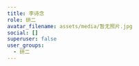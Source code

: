 ```yaml
---
title: 李诗念
role: 研二
avatar_filename: assets/media/暂无照片.jpg
social: []
superuser: false
user_groups:
  - 研二
---
```

